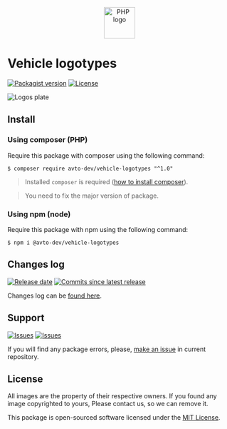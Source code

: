 <p align="center">
  <img alt="PHP logo" src="https://avatars2.githubusercontent.com/u/32733144?s=70&v=4" width="70" height="70" />
</p>

# Vehicle logotypes

[![Packagist version][badge_packagist_version]][link_packagist]
[![License][badge_license]][link_license]

![Logos plate](https://hsto.org/webt/yn/zt/of/ynztofgsdzwqxq2ihdxaudzreue.jpeg)

## Install

### Using composer (PHP)

Require this package with composer using the following command:

```shell
$ composer require avto-dev/vehicle-logotypes "^1.0"
```

> Installed `composer` is required ([how to install composer][getcomposer]).

> You need to fix the major version of package.

### Using npm (node)

Require this package with npm using the following command:

```shell
$ npm i @avto-dev/vehicle-logotypes
```

## Changes log

[![Release date][badge_release_date]][link_releases]
[![Commits since latest release][badge_commits_since_release]][link_commits]

Changes log can be [found here][link_changes_log].

## Support

[![Issues][badge_issues]][link_issues]
[![Issues][badge_pulls]][link_pulls]

If you will find any package errors, please, [make an issue][link_create_issue] in current repository.

## License

All images are the property of their respective owners. If you found any image copyrighted to yours, Please contact us, so we can remove it.

This package is open-sourced software licensed under the [MIT License][link_license].

[badge_packagist_version]:https://img.shields.io/packagist/v/avto-dev/vehicle-logotypes.svg?style=for-the-badge&maxAge=180
[badge_license]:https://img.shields.io/packagist/l/avto-dev/vehicle-logotypes.svg?style=for-the-badge&longCache=true
[badge_release_date]:https://img.shields.io/github/release-date/avto-dev/vehicle-logotypes.svg?style=flat-square&maxAge=180
[badge_commits_since_release]:https://img.shields.io/github/commits-since/avto-dev/vehicle-logotypes/latest.svg?style=flat-square&maxAge=180
[badge_issues]:https://img.shields.io/github/issues/avto-dev/vehicle-logotypes.svg?style=flat-square&maxAge=180
[badge_pulls]:https://img.shields.io/github/issues-pr/avto-dev/vehicle-logotypes.svg?style=flat-square&maxAge=180
[link_releases]:https://github.com/avto-dev/vehicle-logotypes/releases
[link_packagist]:https://packagist.org/packages/avto-dev/vehicle-logotypes
[link_changes_log]:https://github.com/avto-dev/vehicle-logotypes/blob/master/CHANGELOG.md
[link_issues]:https://github.com/avto-dev/vehicle-logotypes/issues
[link_create_issue]:https://github.com/avto-dev/vehicle-logotypes/issues/new/choose
[link_commits]:https://github.com/avto-dev/vehicle-logotypes/commits
[link_pulls]:https://github.com/avto-dev/vehicle-logotypes/pulls
[link_license]:https://github.com/avto-dev/vehicle-logotypes/blob/master/LICENSE
[getcomposer]:https://getcomposer.org/download/
